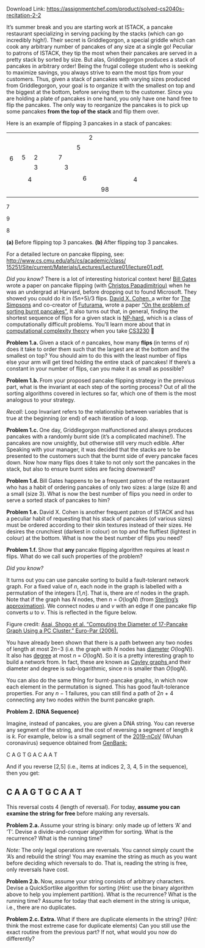Download Link: https://assignmentchef.com/product/solved-cs2040s-recitation-2-2
<br>



It’s summer break and you are starting work at ISTACK, a pancake restaurant specializing in serving packing by the stacks (which can go incredibly high!). Their secret is Griddlegorgon, a special griddle which can cook any arbitrary number of pancakes of any size at a single go! Peculiar to patrons of ISTACK, they tip the most when their pancakes are served in a pretty stack by sorted by size. But alas, Griddlegorgon produces a stack of pancakes in arbitrary order! Being the frugal college student who is seeking to maximize savings, you always strive to earn the most tips from your customers. Thus, given a stack of pancakes with varying sizes produced from Griddlegorgon, your goal is to organize it with the smallest on top and the biggest at the bottom, before serving them to the customer. Since you are holding a plate of pancakes in one hand, you only have one hand free to flip the pancakes. The only way to reorganize the pancakes is to pick up some pancakes <strong>from the top of the stack </strong>and flip them over.

Here is an example of flipping 3 pancakes in a stack of pancakes:

<table width="400">

 <tbody>

  <tr>

   <td colspan="2" rowspan="6" width="9">6</td>

   <td colspan="11" width="66"> </td>

   <td colspan="10" width="273">2</td>

   <td width="19"> </td>

   <td colspan="7" width="33"> </td>

  </tr>

  <tr>

   <td colspan="2" rowspan="3" width="9">5</td>

   <td colspan="7" width="47"> </td>

   <td colspan="9" width="268">5</td>

   <td colspan="7" width="47"> </td>

   <td colspan="4" width="19"> </td>

  </tr>

  <tr>

   <td colspan="3" width="14">2</td>

   <td width="19"> </td>

   <td colspan="10" width="273">7</td>

   <td colspan="11" width="66"> </td>

   <td colspan="2" rowspan="4" width="9"> </td>

  </tr>

  <tr>

   <td colspan="2" width="9">3</td>

   <td colspan="3" width="28"> </td>

   <td colspan="13" width="287">3</td>

   <td colspan="3" width="28"> </td>

   <td colspan="4" width="19"> </td>

  </tr>

  <tr>

   <td rowspan="2" width="5"> </td>

   <td colspan="9" width="57"> </td>

   <td colspan="7" rowspan="2" width="259">6</td>

   <td colspan="9" width="57"> </td>

   <td rowspan="2" width="5"> </td>

  </tr>

  <tr>

   <td colspan="2" width="9">4</td>

   <td colspan="5" width="38"> </td>

   <td colspan="2" width="9"> </td>

   <td colspan="2" width="9">4</td>

   <td colspan="5" width="38"> </td>

   <td colspan="2" width="9"> </td>

  </tr>

  <tr>

   <td colspan="15" width="85"> </td>

   <td rowspan="2" width="230">98</td>

   <td colspan="15" width="85"> </td>

  </tr>

  <tr>

   <td width="5"> </td>

   <td colspan="13" width="76"> </td>

   <td width="5"> </td>

   <td width="5"> </td>

   <td colspan="13" width="76"> </td>

   <td width="5"> </td>

  </tr>

  <tr>

   <td width="5"></td>

   <td width="5"></td>

   <td width="5"></td>

   <td width="5"></td>

   <td width="5"></td>

   <td width="5"></td>

   <td width="5"></td>

   <td width="19"></td>

   <td width="5"></td>

   <td width="5"></td>

   <td width="5"></td>

   <td width="5"></td>

   <td width="5"></td>

   <td width="5"></td>

   <td width="5"></td>

   <td width="230"></td>

   <td width="5"></td>

   <td width="5"></td>

   <td width="5"></td>

   <td width="5"></td>

   <td width="5"></td>

   <td width="5"></td>

   <td width="5"></td>

   <td width="19"></td>

   <td width="5"></td>

   <td width="5"></td>

   <td width="5"></td>

   <td width="5"></td>

   <td width="5"></td>

   <td width="5"></td>

   <td width="5"></td>

  </tr>

 </tbody>

</table>

7

9

8

<strong>(a) </strong>Before flipping top 3 pancakes.                                              <strong>(b) </strong>After flipping top 3 pancakes.

For a detailed lecture on pancake flipping, see: <a href="https://www.cs.cmu.edu/afs/cs/academic/class/15251/Site/current/Materials/Lectures/Lecture01/lecture01.pdf">http://www.cs.cmu.edu/afs/cs/academic/class/ </a><a href="https://www.cs.cmu.edu/afs/cs/academic/class/15251/Site/current/Materials/Lectures/Lecture01/lecture01.pdf">15251/Site/current/Materials/Lectures/Lecture01/lecture01.pdf</a><a href="https://www.cs.cmu.edu/afs/cs/academic/class/15251/Site/current/Materials/Lectures/Lecture01/lecture01.pdf">.</a>

<em>Did you know? </em>There is a lot of interesting historical context here! <a href="https://en.wikipedia.org/wiki/Bill_Gates">Bill Gates</a> wrote a paper on pancake flipping (with <a href="https://en.wikipedia.org/wiki/Christos_Papadimitriou">Christos Papadimitriou</a><a href="https://en.wikipedia.org/wiki/Christos_Papadimitriou">)</a> when he was an undergrad at Harvard, before dropping out to found Microsoft. They showed you could do it in (5<em>n</em>+5)<em>/</em>3 flips. <a href="https://en.wikipedia.org/wiki/David_X._Cohen">David X. Cohen</a><a href="https://en.wikipedia.org/wiki/David_X._Cohen">, </a>a writer for <a href="https://en.wikipedia.org/wiki/The_Simpsons">The Simpsons</a> and co-creator of <a href="https://en.wikipedia.org/wiki/Futurama">Futurama</a><a href="https://en.wikipedia.org/wiki/Futurama">,</a> wrote a paper <a href="https://www.sciencedirect.com/science/article/pii/0166218X94000093?via%3Dihub">“On the problem of sorting </a><a href="https://www.sciencedirect.com/science/article/pii/0166218X94000093?via%3Dihub">burnt pancakes”</a><a href="https://www.sciencedirect.com/science/article/pii/0166218X94000093?via%3Dihub">.</a> It also turns out that, in general, finding the shortest sequence of flips for a given stack is <a href="https://en.wikipedia.org/wiki/NP-hardness">NP-hard</a><a href="https://en.wikipedia.org/wiki/NP-hardness">,</a> which is a class of computationally difficult problems. You’ll learn more about that in <a href="https://en.wikipedia.org/wiki/Computational_complexity_theory">computational complexity theory</a> when you take <a href="https://latest.nusmods.com/modules/CS3230/design-and-analysis-of-algorithms">CS3230</a> &#x1f642;

<strong>Problem 1.a. </strong>Given a stack of <em>n </em>pancakes, how many <strong>flips </strong>(in terms of <em>n</em>) does it take to order them such that the largest are at the bottom and the smallest on top? You should aim to do this with the least number of flips else your arm will get tired holding the entire stack of pancakes! If there’s a constant in your number of flips, can you make it as small as possible?

<strong>Problem 1.b.  </strong>From your proposed pancake flipping strategy in the previous part, what is the invariant at each step of the sorting process? Out of all the sorting algorithms covered in lectures so far, which one of them is the most analogous to your strategy.

<em>Recall: </em>Loop Invariant refers to the relationship between variables that is true at the beginning (or end) of each iteration of a loop.

<strong>Problem 1.c. </strong>One day, Griddlegorgon malfunctioned and always produces pancakes with a randomly burnt side (it’s a complicated machine!). The pancakes are now unsightly, but otherwise still very much edible. After Speaking with your manager, it was decided that the stacks are to be presented to the customers such that the burnt side of every pancake faces down. Now how many flips does it take to not only sort the pancakes in the stack, but also to ensure burnt sides are facing downward?

<strong>Problem 1.d. </strong>Bill Gates happens to be a frequent patron of the restaurant who has a habit of ordering pancakes of only two sizes: a large (size 8) and a small (size 3). What is now the best number of flips you need in order to serve a sorted stack of pancakes to him?

<strong>Problem 1.e. </strong>David X. Cohen is another frequent patron of ISTACK and has a peculiar habit of requesting that his stack of pancakes (of various sizes) must be ordered according to their skin textures instead of their sizes. He desires the crunchiest (darkest in colour) on top and the fluffiest (lightest in colour) at the bottom. What is now the best number of flips you need?

<strong>Problem 1.f.    </strong>Show that <strong>any </strong>pancake flipping algorithm requires at least <em>n </em>flips. What do we call such properties of the problem?

<em>Did you know?</em>

It turns out you can use pancake sorting to build a fault-tolerant network graph. For a fixed value of <em>n</em>, each node in the graph is labelled with a permutation of the integers [1<em>,n</em>]. That is, there are <em>n</em>! nodes in the graph. Note that if the graph has <em>N </em>nodes, then <em>n </em>= <em>O</em>(log<em>N</em>) (from <a href="https://en.wikipedia.org/wiki/Stirling%27s_approximation">Sterling’s </a><a href="https://en.wikipedia.org/wiki/Stirling%27s_approximation">approximation</a><a href="https://en.wikipedia.org/wiki/Stirling%27s_approximation">)</a>. We connect nodes <em>u </em>and <em>v </em>with an edge if one pancake flip converts <em>u </em>to <em>v</em>. This is reflected in the figure below.

Figure credit: <a href="https://www.semanticscholar.org/paper/Computing-the-Diameter-of-17-Pancake-Graph-Using-a-Asai-Kounoike/7a5484feca5da551379bc3ff7f4c0cbc409046e6">Asai, Shogo et al. “Computing the Diameter of 17-Pancake Graph Using a PC Cluster.” </a><a href="https://www.semanticscholar.org/paper/Computing-the-Diameter-of-17-Pancake-Graph-Using-a-Asai-Kounoike/7a5484feca5da551379bc3ff7f4c0cbc409046e6">Euro-Par (2006).</a>

You have already been shown that there is a path between any two nodes of length at most 2<em>n</em>−3 (i.e. the graph with <em>N </em>nodes has <a href="http://mathworld.wolfram.com/GraphDiameter.html">diameter</a> <em>O</em>(log<em>N</em>)). It also has <a href="http://mathworld.wolfram.com/VertexDegree.html">degree</a> at most <em>n </em>= <em>O</em>(log<em>N</em>). So it is a pretty interesting graph to build a network from. In fact, these are known as <a href="https://en.wikipedia.org/wiki/Cayley_graph">Cayley graphs </a>and their diameter and degree is sub-logarithmic, since <em>n </em>is smaller than <em>O</em>(log<em>N</em>).

You can also do the same thing for burnt-pancake graphs, in which now each element in the permutation is signed. This has good fault-tolerance properties. For any <em>n </em>− 1 failures, you can still find a path of 2<em>n </em>+ 4 connecting any two nodes within the burnt pancake graph.

<strong>Problem 2.          (DNA Sequence)</strong>

Imagine, instead of pancakes, you are given a DNA string. You can reverse any segment of the string, and the cost of reversing a segment of length <em>k </em>is <em>k</em>. For example, below is a small segment of the <a href="https://en.wikipedia.org/wiki/Novel_coronavirus_(2019-nCoV)">2019-nCoV</a> (Wuhan coronavirus) sequence obtained from <a href="https://www.ncbi.nlm.nih.gov/genbank/">GenBank</a><a href="https://www.ncbi.nlm.nih.gov/genbank/">:</a>

C A G T G A C A A T

And if you reverse [2<em>,</em>5] (i.e., items at indices 2, 3, 4, 5 in the sequence), then you get:

<h2>C A A G T G C A A T</h2>

This reversal costs 4 (length of reversal). For today, <strong>assume you can examine the string for free </strong>before making any reversals.

<strong>Problem 2.a. </strong>Assume your string is binary: only made up of letters ‘A’ and ‘T’. Devise a divide-and-conquer algorithm for sorting. What is the recurrence? What is the running time?

<em>Note: </em>The only legal operations are reversals. You cannot simply count the ‘A’s and rebuild the string! You may examine the string as much as you want before deciding which reversals to do. That is, reading the string is free, only reversals have cost.

<strong>Problem 2.b. </strong>Now, assume your string consists of arbitrary characters. Devise a QuickSortlike algorithm for sorting (<em>Hint: </em>use the binary algorithm above to help you implement partition). What is the recurrence? What is the running time? Assume for today that each element in the string is unique, i.e., there are no duplicates.

<strong>Problem 2.c. Extra. </strong>What if there are duplicate elements in the string? (<em>Hint: </em>think the most extreme case for duplicate elements) Can you still use the exact routine from the previous part? If not, what would you now do differently?